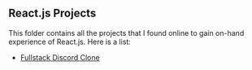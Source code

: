 ## React.js Projects

This folder contains all the projects that I found online to gain on-hand experience of React.js. Here is a list:

* [Fullstack Discord Clone](https://www.youtube.com/watch?v=ZbX4Ok9YX94)